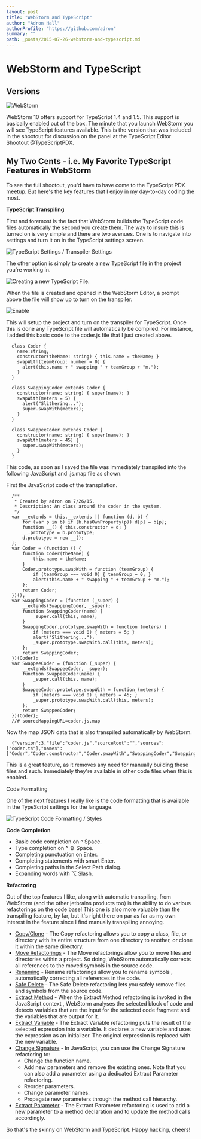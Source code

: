 ```yaml
---
layout: post
title: "WebStorm and TypeScript"
author: "Adron Hall"
authorProfile: "https://github.com/adron"
summary: ""
path: _posts/2015-07-26-webstorm-and-typescript.md
---
```


# WebStorm and TypeScript
## Versions
![WebStorm](https://compositecode.files.wordpress.com/2015/07/webstorm.png)

WebStorm 10 offers support for TypeScript 1.4 and 1.5. This support is basically enabled out of the box. The minute that you launch WebStorm you will see TypeScript features available. This is the version that was included in the shootout for discussion on the panel at the TypeScript Editor Shootout @TypeScriptPDX.

## My Two Cents - i.e. My Favorite TypeScript Features in WebStorm
To see the full shootout, you'd have to have come to the TypeScript PDX meetup. But here's the key features that I enjoy in my day-to-day coding the most.

**TypeScript Transpiling**

First and foremost is the fact that WebStorm builds the TypeScript code files automatically the second you create them. The way to insure this is turned on is very simple and there are two avenues. One is to navigate into settings and turn it on in the TypeScript settings screen.

![TypeScript Settings / Transpiler Settings](http://photos.adron.me/Software/Software-Development/Work-Flow-of-JavaScript/i-GwSdhrT/0/O/typescript-feature-02.png)

The other option is simply to create a new TypeScript file in the project you're working in.

![Creating a new TypeScript File.](http://photos.adron.me/Software/Software-Development/Work-Flow-of-JavaScript/i-pLkh2z4/0/O/typescript01.png)

When the file is created and opened in the WebStorm Editor, a prompt above the file will show up to turn on the transpiler.

![Enable](http://photos.adron.me/Software/Software-Development/Work-Flow-of-JavaScript/i-LgZhchD/0/O/typescript02.png)

This will setup the project and turn on the transpiler for TypeScript. Once this is done any TypeScript file will automatically be compiled. For instance, I added this basic code to the coder.js file that I just created above.

      class Coder {
        name:string;
        constructor(theName: string) { this.name = theName; }
        swapWith(teamGroup: number = 0) {
          alert(this.name + " swapping " + teamGroup + "m.");
        }
      }

      class SwappingCoder extends Coder {
        constructor(name: string) { super(name); }
        swapWith(meters = 5) {
          alert("Slithering...");
          super.swapWith(meters);
        }
      }

      class SwappeeCoder extends Coder {
        constructor(name: string) { super(name); }
        swapWith(meters = 45) {
          super.swapWith(meters);
        }
      }

This code, as soon as I saved the file was immediately transpiled into the following JavaScript and .js.map file as shown.

First the JavaScript code of the transpilation.

      /**
       * Created by adron on 7/26/15.
       * Description: An class around the coder in the system.
       */
      var __extends = this.__extends || function (d, b) {
          for (var p in b) if (b.hasOwnProperty(p)) d[p] = b[p];
          function __() { this.constructor = d; }
          __.prototype = b.prototype;
          d.prototype = new __();
      };
      var Coder = (function () {
          function Coder(theName) {
              this.name = theName;
          }
          Coder.prototype.swapWith = function (teamGroup) {
              if (teamGroup === void 0) { teamGroup = 0; }
              alert(this.name + " swapping " + teamGroup + "m.");
          };
          return Coder;
      })();
      var SwappingCoder = (function (_super) {
          __extends(SwappingCoder, _super);
          function SwappingCoder(name) {
              _super.call(this, name);
          }
          SwappingCoder.prototype.swapWith = function (meters) {
              if (meters === void 0) { meters = 5; }
              alert("Slithering...");
              _super.prototype.swapWith.call(this, meters);
          };
          return SwappingCoder;
      })(Coder);
      var SwappeeCoder = (function (_super) {
          __extends(SwappeeCoder, _super);
          function SwappeeCoder(name) {
              _super.call(this, name);
          }
          SwappeeCoder.prototype.swapWith = function (meters) {
              if (meters === void 0) { meters = 45; }
              _super.prototype.swapWith.call(this, meters);
          };
          return SwappeeCoder;
      })(Coder);
      //# sourceMappingURL=coder.js.map

Now the map JSON data that is also transpiled automatically by WebStorm.

      {"version":3,"file":"coder.js","sourceRoot":"","sources":["coder.ts"],"names":["Coder","Coder.constructor","Coder.swapWith","SwappingCoder","SwappingCoder.constructor","SwappingCoder.swapWith","SwappeeCoder","SwappeeCoder.constructor","SwappeeCoder.swapWith"],"mappings":"AAAA;;;GAGG;;;;;;;AAEH,IAAM,KAAK;IAETA,SAFIA,KAAKA,CAEGA,OAAeA;QAAIC,IAAIA,CAACA,IAAIA,GAAGA,OAAOA,CAACA;IAACA,CAACA;IACrDD,wBAAQA,GAARA,UAASA,SAAqBA;QAArBE,yBAAqBA,GAArBA,aAAqBA;QAC5BA,KAAKA,CAACA,IAAIA,CAACA,IAAIA,GAAGA,YAAYA,GAAGA,SAASA,GAAGA,IAAIA,CAACA,CAACA;IACrDA,CAACA;IACHF,YAACA;AAADA,CAACA,AAND,IAMC;AAED,IAAM,aAAa;IAASG,UAAtBA,aAAaA,UAAcA;IAC/BA,SADIA,aAAaA,CACLA,IAAYA;QAAIC,kBAAMA,IAAIA,CAACA,CAACA;IAACA,CAACA;IAC1CD,gCAAQA,GAARA,UAASA,MAAUA;QAAVE,sBAAUA,GAAVA,UAAUA;QACjBA,KAAKA,CAACA,eAAeA,CAACA,CAACA;QACvBA,gBAAKA,CAACA,QAAQA,YAACA,MAAMA,CAACA,CAACA;IACzBA,CAACA;IACHF,oBAACA;AAADA,CAACA,AAND,EAA4B,KAAK,EAMhC;AAED,IAAM,YAAY;IAASG,UAArBA,YAAYA,UAAcA;IAC9BA,SADIA,YAAYA,CACJA,IAAYA;QAAIC,kBAAMA,IAAIA,CAACA,CAACA;IAACA,CAACA;IAC1CD,+BAAQA,GAARA,UAASA,MAAWA;QAAXE,sBAAWA,GAAXA,WAAWA;QAClBA,gBAAKA,CAACA,QAAQA,YAACA,MAAMA,CAACA,CAACA;IACzBA,CAACA;IACHF,mBAACA;AAADA,CAACA,AALD,EAA2B,KAAK,EAK/B"}

This is a great feature, as it removes any need for manually building these files and such. Immediately they're available in other code files when this is enabled.

Code Formatting

One of the next features I really like is the code formatting that is available in the TypeScript settings for the language.

![TypeScript Code Formatting / Styles](http://photos.adron.me/Software/Software-Development/Work-Flow-of-JavaScript/i-RGvSTcz/0/O/typescript-feature-01.png)

**Code Completion**

* Basic code completion on ^ Space.
* Type completion on ^ ⇧ Space.
* Completing punctuation on Enter.
* Completing statements with smart Enter.
* Completing paths in the Select Path dialog.
* Expanding words with ⌥ Slash.

**Refactoring**

Out of the top features I like, along with automatic transpiling, from WebStorm (and the other jetbrains products too) is the ability to do various refactorings on the code base! This one is also more valuable than the transpiling feature, by far, but it's right there on par as far as my own interest in the feature since I find manually transpiling annoying.

* [Copy/Clone](https://www.jetbrains.com/webstorm/help/copy-clone.html) - The Copy refactoring allows you to copy a class, file, or directory with its entire structure from one directory to another, or clone it within the same directory.
* [Move Refactorings](https://www.jetbrains.com/webstorm/help/move-refactorings.html) - The Move refactorings allow you to move files and directories within a project. So doing, WebStorm automatically corrects all references to the moved symbols in the source code.
* [Renaming](https://www.jetbrains.com/webstorm/help/rename-refactorings.html) - Rename refactorings allow you to rename symbols , automatically correcting all references in the code.
* [Safe Delete](https://www.jetbrains.com/webstorm/help/safe-delete.html) - The Safe Delete refactoring lets you safely remove files and symbols from the source code.
* [Extract Method](https://www.jetbrains.com/webstorm/help/extract-method.html) - When the Extract Method refactoring is invoked in the JavaScript context , WebStorm analyses the selected block of code and detects variables that are the input for the selected code fragment and the variables that are output for it.
* [Extract Variable](https://www.jetbrains.com/webstorm/help/extract-variable.html) - The Extract Variable refactoring puts the result of the selected expression into a variable. It declares a new variable and uses the expression as an initializer. The original expression is replaced with the new variable.
* [Change Signature](https://www.jetbrains.com/webstorm/help/change-signature-in-javascript.html) - In JavaScript, you can use the Change Signature refactoring to:
	* Change the function name.
	* Add new parameters and remove the existing ones. Note that you can also add a parameter using a dedicated Extract Parameter refactoring.
	* Reorder parameters.
	* Change parameter names.
	* Propagate new parameters through the method call hierarchy.
* [Extract Parameter](https://www.jetbrains.com/webstorm/help/extract-parameter-in-javascript.html) - The Extract Parameter refactoring is used to add a new parameter to a method declaration and to update the method calls accordingly.

So that's the skinny on WebStorm and TypeScript. Happy hacking, cheers!
